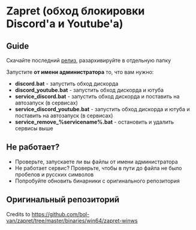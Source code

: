 # Zapret (обход блокировки Discord'а и Youtube'а)

## Guide
Скачайте последний [релиз](https://github.com/Flowseal/zapret-discord-youtube/releases), разархивируйте в отдельную папку

Запустите **от имени администратора** то, что вам нужно:

- **discord.bat** - запустить обход дискорда
- **discord_youtube.bat** - запустить обход дискорда и ютуба
- **service_discord.bat** - запустить обход дискорда и поставить на автозапуск (в сервисах)
- **service_discord_youtube.bat** - запустить обход дискорда и ютуба и поставить на автозапуск (в сервисах)
- **service_remove_%servicename%.bat** - остановить и удалить сервисы выше

## Не работает?
- Проверьте, запускаете ли вы файлы от имени администратора
- Не работает сервис? Проверьте, чтобы в пути до файла не было пробелов и русских символов
- Попробуйте обновить бинарники с оригинального репозитория

## Оригинальный репозиторий
Credits to https://github.com/bol-van/zapret/tree/master/binaries/win64/zapret-winws
